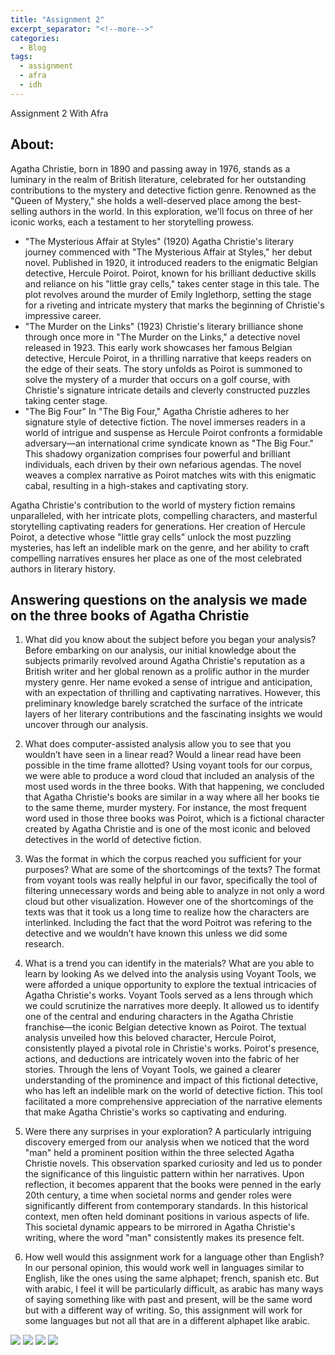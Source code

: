 ```yaml
---
title: "Assignment 2"
excerpt_separator: "<!--more-->"
categories:
  - Blog
tags:
  - assignment
  - afra
  - idh
---
```


Assignment 2 With Afra 


## About: 
 
Agatha Christie, born in 1890 and passing away in 1976, stands as a luminary in the realm of British literature, celebrated for her outstanding contributions to the mystery and detective fiction genre. Renowned as the "Queen of Mystery," she holds a well-deserved place among the best-selling authors in the world. In this exploration, we'll focus on three of her iconic works, each a testament to her storytelling prowess.

- "The Mysterious Affair at Styles" (1920)
Agatha Christie's literary journey commenced with "The Mysterious Affair at Styles," her debut novel. Published in 1920, it introduced readers to the enigmatic Belgian detective, Hercule Poirot. Poirot, known for his brilliant deductive skills and reliance on his "little gray cells," takes center stage in this tale. The plot revolves around the murder of Emily Inglethorp, setting the stage for a riveting and intricate mystery that marks the beginning of Christie's impressive career.
- "The Murder on the Links" (1923)
Christie's literary brilliance shone through once more in "The Murder on the Links," a detective novel released in 1923. This early work showcases her famous Belgian detective, Hercule Poirot, in a thrilling narrative that keeps readers on the edge of their seats. The story unfolds as Poirot is summoned to solve the mystery of a murder that occurs on a golf course, with Christie's signature intricate details and cleverly constructed puzzles taking center stage.
- "The Big Four"
In "The Big Four," Agatha Christie adheres to her signature style of detective fiction. The novel immerses readers in a world of intrigue and suspense as Hercule Poirot confronts a formidable adversary—an international crime syndicate known as "The Big Four." This shadowy organization comprises four powerful and brilliant individuals, each driven by their own nefarious agendas. The novel weaves a complex narrative as Poirot matches wits with this enigmatic cabal, resulting in a high-stakes and captivating story.

Agatha Christie's contribution to the world of mystery fiction remains unparalleled, with her intricate plots, compelling characters, and masterful storytelling captivating readers for generations. Her creation of Hercule Poirot, a detective whose "little gray cells" unlock the most puzzling mysteries, has left an indelible mark on the genre, and her ability to craft compelling narratives ensures her place as one of the most celebrated authors in literary history.

## Answering questions on the analysis we made on the three books of Agatha Christie 


1. What did you know about the subject before you began your analysis?
Before embarking on our analysis, our initial knowledge about the subjects primarily revolved around Agatha Christie's reputation as a British writer and her global renown as a prolific author in the murder mystery genre. Her name evoked a sense of intrigue and anticipation, with an expectation of thrilling and captivating narratives. However, this preliminary knowledge barely scratched the surface of the intricate layers of her literary contributions and the fascinating insights we would uncover through our analysis.
2. What does computer-assisted analysis allow you to see that you wouldn’t have seen in a linear read? Would a linear read have been possible in the time frame allotted?
Using voyant tools for our corpus, we were able to produce a word cloud that included an analysis of the most used words in the three books. With that happening, we concluded that Agatha Christie's books are similar in a way where all her books tie to the same theme, murder mystery. For instance, the most frequent word used in those three books was Poirot, which is  a fictional character created by Agatha Christie and is one of the most iconic and beloved detectives in the world of detective fiction. 

3. Was the format in which the corpus reached you sufficient for your purposes? What are some of the shortcomings of the texts?
The format from voyant tools was really helpful in our favor, specifically the tool of filtering unnecessary words and being able to analyze in not only a word cloud but other visualization. However one of the shortcomings of the texts was that it took us a long time to realize how the characters are interlinked. Including the fact that the word Poitrot was refering to the detective and we wouldn’t have known this unless we did some research. 

4. What is a trend you can identify in the materials? What are you able to learn by looking 
As we delved into the analysis using Voyant Tools, we were afforded a unique opportunity to explore the textual intricacies of Agatha Christie's works. Voyant Tools served as a lens through which we could scrutinize the narratives more deeply. It allowed us to identify one of the central and enduring characters in the Agatha Christie franchise—the iconic Belgian detective known as Poirot. The textual analysis unveiled how this beloved character, Hercule Poirot, consistently played a pivotal role in Christie's works. Poirot's presence, actions, and deductions are intricately woven into the fabric of her stories. Through the lens of Voyant Tools, we gained a clearer understanding of the prominence and impact of this fictional detective, who has left an indelible mark on the world of detective fiction. This tool facilitated a more comprehensive appreciation of the narrative elements that make Agatha Christie's works so captivating and enduring.

5. Were there any surprises in your exploration?
A particularly intriguing discovery emerged from our analysis when we noticed that the word "man" held a prominent position within the three selected Agatha Christie novels. This observation sparked curiosity and led us to ponder the significance of this linguistic pattern within her narratives. Upon reflection, it becomes apparent that the books were penned in the early 20th century, a time when societal norms and gender roles were significantly different from contemporary standards. In this historical context, men often held dominant positions in various aspects of life. This societal dynamic appears to be mirrored in Agatha Christie's writing, where the word "man" consistently makes its presence felt.
 
6. How well would this assignment work for a language other than English?
In our personal opinion, this would work well in languages similar to English, like the ones using the same alphapet; french, spanish etc. But with arabic, I feel it will be particularly difficult, as arabic has many ways of saying something like with past and present, will be the same word but with a different way of writing. So, this assignment will work for some languages but not all that are in a different alphapet like arabic. 

<img src="/assets/images/A2-1.jpg" style="zoom:100%;" />

<img src="/assets/images/A2-2.jpg" style="zoom:100%;" />

<img src="/assets/images/A2-3.jpg" style="zoom:100%;" />

<img src="/assets/images/A2-4.jpg" style="zoom:100%;" />

